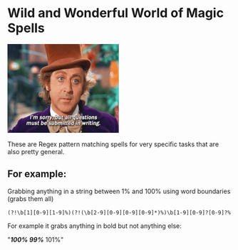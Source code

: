 # Wild and Wonderful World of Magic Spells
<img src="https://github.com/ItsZeusBro/MagicSpells/blob/0aad09ce01a08b6f81516c8d4337b0d044cf13b4/inwriting.gif" height="200" width="250"/>

These are Regex pattern matching spells for very specific tasks that are also pretty general.


## For example:
Grabbing anything in a string between 1% and 100% using word boundaries (grabs them all) 

    (?!\b[1][0-9][1-9]%)(?!(\b[2-9][0-9][0-9][0-9]*)%)\b[1-9][0-9]?[0-9]?%

For example it grabs anything in bold but not anything else:

"***100% 99%*** 101%"
